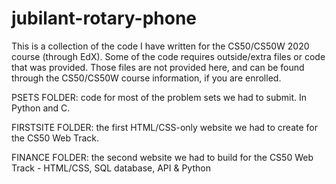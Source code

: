 # jubilant-rotary-phone

This is a collection of the code I have written for the CS50/CS50W 2020 course (through EdX). Some of the code requires outside/extra files or code that was provided. Those files are not provided here, and can be found through the CS50/CS50W course information, if you are enrolled.

PSETS FOLDER: code for most of the problem sets we had to submit. In Python and C.

FIRSTSITE FOLDER: the first HTML/CSS-only website we had to create for the CS50 Web Track.

FINANCE FOLDER: the second website we had to build for the CS50 Web Track - HTML/CSS, SQL database, API & Python


